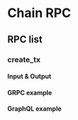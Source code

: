 # Chain RPC

<!-- General description - purpose of chain rpc, problem it could solve -->

## RPC list

<!-- list rpc -->

### create_tx

<!-- what does it do -->

#### Input & Output

#### GRPC example

#### GraphQL example
